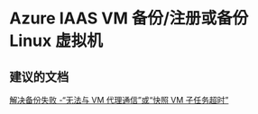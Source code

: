 <properties
    pageTitle="azure iaas vm backup/register or back up a linux virtual machine"
    description="Azure IAAS VM 备份/注册或备份 Linux 虚拟机"
    service="microsoft.recoveryservices"
    resource="vaults"
    authors="aashu"
    displayOrder=""
    selfHelpType="generic"
    supportTopicIds="32447378"
    resourceTags=""
    productPesIds="15207"
    cloudEnvironments="public"
/>


# Azure IAAS VM 备份/注册或备份 Linux 虚拟机

## **建议的文档**
[解决备份失败 -“无法与 VM 代理通信”或“快照 VM 子任务超时”](http://aka.ms/G0id4x)



<!--HONumber=Jul16_HO4-->


